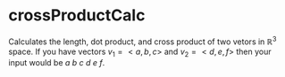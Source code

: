 # crossProductCalc
Calculates the length, dot product, and cross product of two vetors in $\mathbb{R} ^ 3$ space. If you have vectors $v_1=<a,b,c>$ and $v_2=<d,e,f>$ then your input would be $a$ $b$ $c$ $d$ $e$ $f$.
